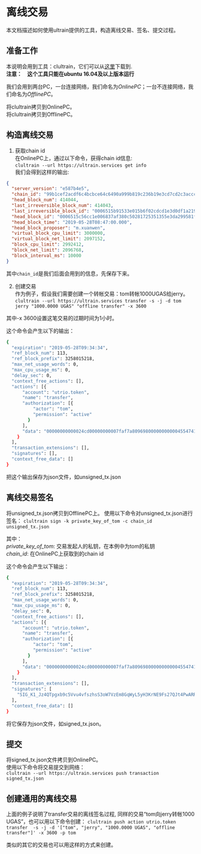 # 离线交易
本文档描述如何使用ultrain提供的工具，构造离线交易、签名、提交过程。

## 准备工作
本说明会用到工具：clultrain，它们可以从[这里](https://ultrain.io)下载到.  
**注意：　这个工具只能在ubuntu 16.04及以上版本运行**

我们会用到两台PC，一台连接网络，我们命名为*OnlinePC*；一台不连接网络，我们命名为*OfflinePC*。  

将clultrain拷贝到OnlinePC。  
将clultrain拷贝到OfflinePC。

## 构造离线交易
1. 获取chain id  
在OnlinePC上，通过以下命令，获得chain id信息:  
`clultrain --url https://ultrain.services get info`  
我们会得到这样的输出:
```json
{
  "server_version": "e587b4e5",
  "chain_id": "99b1cef2acdf6c4bcbce64c6490a999b819c236b19e3cd7cd2c3accc71da30ef",
  "head_block_num": 414044,
  "last_irreversible_block_num": 414043,
  "last_irreversible_block_id": "0006515b91533e015b6f02cdcd1e3d0df1a2193daa81d4189845d4251b5c8c07",
  "head_block_id": "0006515c56cc1e006837af380c50281725351355e3da299581f93554caaf4cbc",
  "head_block_time": "2019-05-28T08:47:00.000",
  "head_block_proposer": "m.xuanwen",
  "virtual_block_cpu_limit": 3000000,
  "virtual_block_net_limit": 2097152,
  "block_cpu_limit": 2992412,
  "block_net_limit": 2096768,
  "block_interval_ms": 10000
}
```
其中`chain_id`是我们后面会用到的信息，先保存下来。

2. 创建交易  
作为例子，假设我们需要创建一个转帐交易：tom转帐1000UGAS给jerry。
`clultrain --url https://ultrain.services transfer -s -j -d tom jerry "1000.0000 UGAS" "offline transfer" -x 3600`

其中-x 3600设置这笔交易的过期时间为1小时。

这个命令会产生以下的输出：
```bash
{
  "expiration": "2019-05-28T09:34:34",
  "ref_block_num": 113,
  "ref_block_prefix": 3258015218,
  "max_net_usage_words": 0,
  "max_cpu_usage_ms": 0,
  "delay_sec": 0,
  "context_free_actions": [],
  "actions": [{
      "account": "utrio.token",
      "name": "transfer",
      "authorization": [{
          "actor": "tom",
          "permission": "active"
        }
      ],
      "data": "00000000000024cd00000000007faf7a80969800000000000455474153000000106f66666c696e65207472616e73666572"
    }
  ],
  "transaction_extensions": [],
  "signatures": [],
  "context_free_data": []
}
```

把这个输出保存为json文件，如unsigned_tx.json
## 离线交易签名
将unsigned_tx.json拷贝到OfflinePC上。
使用以下命令对unsigned_tx.json进行签名：
`clultrain sign -k private_key_of_tom -c chain_id unsigned_tx.json`

其中：  
*private_key_of_tom*:  交易发起人的私钥，在本例中为tom的私钥  
*chain_id*:  在OnlinePC上获取到的chain id

这个命令会产生以下输出：
```bash
{
  "expiration": "2019-05-28T09:34:34",
  "ref_block_num": 113,
  "ref_block_prefix": 3258015218,
  "max_net_usage_words": 0,
  "max_cpu_usage_ms": 0,
  "delay_sec": 0,
  "context_free_actions": [],
  "actions": [{
      "account": "utrio.token",
      "name": "transfer",
      "authorization": [{
          "actor": "tom",
          "permission": "active"
        }
      ],
      "data": "00000000000024cd00000000007faf7a80969800000000000455474153000000106f66666c696e65207472616e73666572"
    }
  ],
  "transaction_extensions": [],
  "signatures": [
    "SIG_K1_Jz4QTpgxb9c5Vvu4vfszhsS3oW7VzEm8GqWyL5yH3KrNE9Fs27QJt4PwARR8K6MYNs7cFGeXxPxR6y12uLrwv8MMkJA6Rb"
  ],
  "context_free_data": []
}
```
将它保存为json文件，如signed_tx.json。

## 提交
将signed_tx.json文件拷贝到OnlinePC。  
使用以下命令将交易提交到网络：  
`clultrain --url https://ultrain.services push transaction signed_tx.json`

## 创建通用的离线交易
上面的例子说明了transfer交易的离线签名过程, 同样的交易“tom向jerry转帐1000 UGAS”，也可以用以下命令创建：
`clultrain push action utrio.token transfer  -s -j -d '["tom", "jerry", "1000.0000 UGAS", "offline transfer"]' -x 3600 -p tom`

类似的其它的交易也可以用这样的方式来创建。